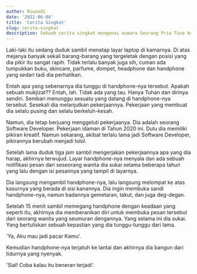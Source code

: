 ```yaml
---
author: Riwandi
date: '2021-06-04'
title: 'Cerita Singkat'
slug: cerita-singkat
description: Sebuah cerita singkat mengenai asmara Seorang Pria Tuna Asmara
---
```


Laki-laki itu sedang duduk sambil menatap layar laptop di kamarnya. Di atas mejanya banyak sekali barang-barang yang tergeletak dengan posisi yang dia pikir itu sangat rapih. Tidak terlalu banyak juga sih, cuman ada tumpukkan buku, skincare, parfume, dompet, headphone dan handphone yang sedari tadi dia perhatikan.

Entah apa yang sebenarnya dia tunggu di handphone-nya tersebut. Apakah sebuah mukjizat?? Entah, lah. Tidak ada yang tau. Hanya Tuhan dan dirinya sendiri. Sembari menunggu sesuatu yang datang di handphone-nya tersebut. Sesekali dia melanjutkan pekerjaannya. Pekerjaan yang membuat dia selalu pusing dan selalu berkeluh-kesah.

Namun, dia tetap berjuang menggeluti pekerjaanya. Dia adalah seorang Software Developer. Pekerjaan idaman di Tahun 2020 ini. Dulu dia memiliki pikiran kreatif. Namun sekarang, akibat terlalu lama jadi Software Developer, pikirannya berubah menjadi tolol.

Setelah lama duduk tiga jam sambil mengerjakan pekerjaannya apa yang dia harap, akhirnya terwujud. Layar handphone-nya menyala dan ada sebuah notifikasi pesan dari seseorang wanita dia sukai selama beberapa tahun yang lalu dengan isi pesannya yang tampil di layarnya.

Dia langsung mengambil handphone-nya, lalu langsung melompat ke atas kasurnya yang berada di sisi kanannya. Dia ingin membuka sandi handphone-nya, namun badannya gemetaran, takut, dan juga deg-degan.

Setelah 15 menit sambil memegang handphone dengan keadaan yang seperti itu, akhirnya dia memberanikan diri untuk membuka pesan tersebut dari seorang wanita yang seumuran dengannya. Yang selama ini dia sukai. Yang bertuliskan sebuah kepastian yang dia tunggu-tunggu dari lama.

'Ya, Aku mau jadi pacar Kamu'.

Kemudian handphone-nya terjatuh ke lantai dan akhirnya dia bangun dari tidurnya yang nyenyak.

'Sial! Coba kalau itu beneran terjadi'.